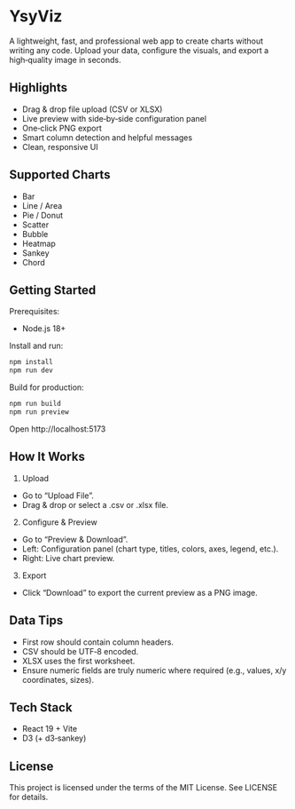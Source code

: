 # YsyViz

A lightweight, fast, and professional web app to create charts without writing any code. Upload your data, configure the visuals, and export a high‑quality image in seconds.

## Highlights

- Drag & drop file upload (CSV or XLSX)
- Live preview with side‑by‑side configuration panel
- One‑click PNG export
- Smart column detection and helpful messages
- Clean, responsive UI

## Supported Charts

- Bar
- Line / Area
- Pie / Donut
- Scatter
- Bubble
- Heatmap
- Sankey
- Chord

## Getting Started

Prerequisites:
- Node.js 18+

Install and run:

```bash
npm install
npm run dev
```

Build for production:

```bash
npm run build
npm run preview
```

Open http://localhost:5173

## How It Works

1) Upload
- Go to “Upload File”.
- Drag & drop or select a .csv or .xlsx file.

2) Configure & Preview
- Go to “Preview & Download”.
- Left: Configuration panel (chart type, titles, colors, axes, legend, etc.).
- Right: Live chart preview.

3) Export
- Click “Download” to export the current preview as a PNG image.

## Data Tips

- First row should contain column headers.
- CSV should be UTF‑8 encoded.
- XLSX uses the first worksheet.
- Ensure numeric fields are truly numeric where required (e.g., values, x/y coordinates, sizes).

## Tech Stack

- React 19 + Vite
- D3 (+ d3‑sankey)

## License

This project is licensed under the terms of the MIT License. See LICENSE for details.

